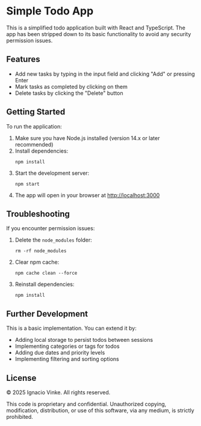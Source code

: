 # Simple Todo App

This is a simplified todo application built with React and TypeScript. The app has been stripped down to its basic functionality to avoid any security permission issues.

## Features

- Add new tasks by typing in the input field and clicking "Add" or pressing Enter
- Mark tasks as completed by clicking on them
- Delete tasks by clicking the "Delete" button

## Getting Started

To run the application:

1. Make sure you have Node.js installed (version 14.x or later recommended)
2. Install dependencies:
   ```
   npm install
   ```
3. Start the development server:
   ```
   npm start
   ```
4. The app will open in your browser at [http://localhost:3000](http://localhost:3000)

## Troubleshooting

If you encounter permission issues:

1. Delete the `node_modules` folder:
   ```
   rm -rf node_modules
   ```
2. Clear npm cache:
   ```
   npm cache clean --force
   ```
3. Reinstall dependencies:
   ```
   npm install
   ```

## Further Development

This is a basic implementation. You can extend it by:

- Adding local storage to persist todos between sessions
- Implementing categories or tags for todos
- Adding due dates and priority levels
- Implementing filtering and sorting options

## License

© 2025 Ignacio Vinke. All rights reserved.

This code is proprietary and confidential. Unauthorized copying, modification,
distribution, or use of this software, via any medium, is strictly prohibited.
